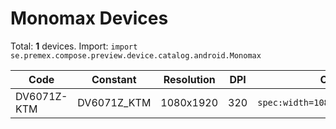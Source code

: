 # Monomax Devices

Total: **1** devices. Import: `import se.premex.compose.preview.device.catalog.android.Monomax`

| Code | Constant | Resolution | DPI | Compose Spec | Preview Usage |
|------|----------|------------|-----|-------------|---------------|
| DV6071Z-KTM | DV6071Z_KTM | 1080x1920 | 320 | `spec:width=1080px,height=1920px,dpi=320` | `@Preview(device = Monomax.DV6071Z_KTM)` |

<!-- Generated automatically. Do not edit manually. -->

